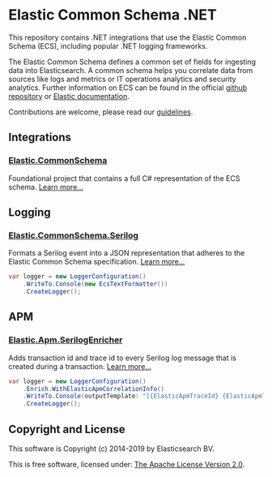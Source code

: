 # Elastic Common Schema .NET

This repository contains .NET integrations that use the Elastic Common Schema (ECS), including popular .NET logging frameworks.

The Elastic Common Schema defines a common set of fields for ingesting data into Elasticsearch. A common schema helps you correlate data from sources like logs and metrics or IT operations analytics and security analytics. Further information on ECS can be found in the official [github repository](https://github.com/elastic/ecs) or [Elastic documentation](https://www.elastic.co/guide/en/ecs/current/index.html).

Contributions are welcome, please read our [guidelines](https://github.com/elastic/ecs-dotnet/tree/master/contributing.md).

## Integrations

### [Elastic.CommonSchema](https://github.com/elastic/ecs-dotnet/tree/master/src/Elastic.CommonSchema)

Foundational project that contains a full C# representation of the ECS schema. [Learn more...](https://github.com/elastic/ecs-dotnet/tree/master/src/Elastic.CommonSchema)

## Logging

### [Elastic.CommonSchema.Serilog](https://github.com/elastic/ecs-dotnet/tree/master/src/Elastic.CommonSchema.Serilog)

Formats a Serilog event into a JSON representation that adheres to the Elastic Common Schema specification. [Learn more...](https://github.com/elastic/ecs-dotnet/tree/master/src/Elastic.CommonSchema.Serilog)

```csharp
var logger = new LoggerConfiguration()
    .WriteTo.Console(new EcsTextFormatter())
    .CreateLogger();
```

## APM

### [Elastic.Apm.SerilogEnricher](https://github.com/elastic/ecs-dotnet/tree/master/src/Elastic.Apm.SerilogEnricher)

Adds transaction id and trace id to every Serilog log message that is created during a transaction. [Learn more...](https://github.com/elastic/ecs-dotnet/tree/master/src/Elastic.Apm.SerilogEnricher)

```csharp
var logger = new LoggerConfiguration()
    .Enrich.WithElasticApmCorrelationInfo()
    .WriteTo.Console(outputTemplate: "[{ElasticApmTraceId} {ElasticApmTransactionId} {Message:lj} {NewLine}{Exception}")
    .CreateLogger();
```

## Copyright and License

This software is Copyright (c) 2014-2019 by Elasticsearch BV.

This is free software, licensed under: [The Apache License Version 2.0](https://github.com/elastic/ecs-dotnet/blob/master/license.txt).